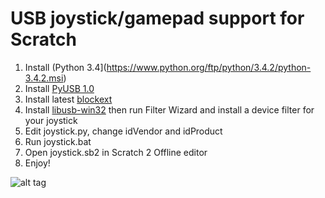 USB joystick/gamepad support for Scratch
======================================

1. Install (Python 3.4](https://www.python.org/ftp/python/3.4.2/python-3.4.2.msi)
2. Install [PyUSB 1.0](https://github.com/walac/pyusb)
3. Install latest [blockext](https://github.com/blockext/blockext)
4. Install [libusb-win32](http://sourceforge.net/projects/libusb-win32/files/libusb-win32-releases/1.2.6.0/libusb-win32-devel-filter-1.2.6.0.exe/download) then run Filter Wizard and install a device filter for your joystick
5. Edit joystick.py, change idVendor and idProduct
6. Run joystick.bat
7. Open joystick.sb2 in Scratch 2 Offline editor
8. Enjoy!

![alt tag](http://i.imgur.com/WShXplV.jpg)
